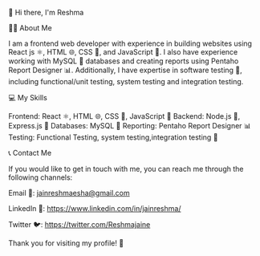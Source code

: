👋 Hi there, I'm Reshma

🧑‍💻 About Me

I am a frontend web developer with experience in building websites using React js ⚛️, HTML 🌐, CSS 🎨, and JavaScript 🚀. I also have experience working with MySQL 🐬 databases and creating reports using Pentaho Report Designer 📊. Additionally, I have expertise in software testing 🧪, including functional/unit testing, system testing and integration testing.

💻 My Skills

Frontend: React ⚛️, HTML 🌐, CSS 🎨, JavaScript 🚀
Backend: Node.js 🚀, Express.js 🚀
Databases: MySQL 🐬
Reporting: Pentaho Report Designer 📊
Testing: Functional Testing, system testing,integration testing 🧪

📞 Contact Me

If you would like to get in touch with me, you can reach me through the following channels:

Email 📧: jainreshmaesha@gmail.com

LinkedIn 🔗: https://www.linkedin.com/in/jainreshma/

Twitter 🐦: https://twitter.com/Reshmajaine

Thank you for visiting my profile! 🙏
